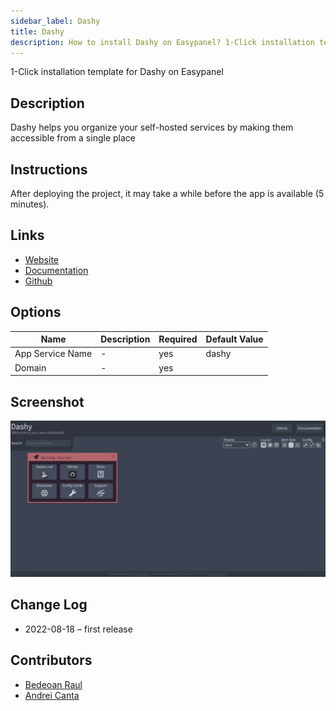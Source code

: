 ```yaml
---
sidebar_label: Dashy
title: Dashy
description: How to install Dashy on Easypanel? 1-Click installation template for Dashy on Easypanel
---
```


<!-- generated -->

1-Click installation template for Dashy on Easypanel

## Description

Dashy helps you organize your self-hosted services by making them accessible from a single place

## Instructions

After deploying the project, it may take a while before the app is available (5 minutes).

## Links

- [Website](https://dashy.to/)
- [Documentation](https://dashy.to/docs/)
- [Github](https://github.com/lissy93/dashy)

## Options

Name | Description | Required | Default Value
-|-|-|-
App Service Name | - | yes | dashy
Domain | - | yes | 

## Screenshot

![Dashy Screenshot](./screenshot.png)

## Change Log

- 2022-08-18 – first release

## Contributors

- [Bedeoan Raul](https://github.com/bedeoan)
- [Andrei Canta](https://github.com/deiucanta)
